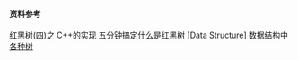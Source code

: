 #### 资料参考
[红黑树(四)之 C++的实现](https://www.cnblogs.com/skywang12345/p/3624291.html)
[五分钟搞定什么是红黑树](http://www.360doc.com/content/18/0904/19/25944647_783893127.shtml)
[[Data Structure] 数据结构中各种树](https://www.cnblogs.com/maybe2030/p/4732377.html#_label4)